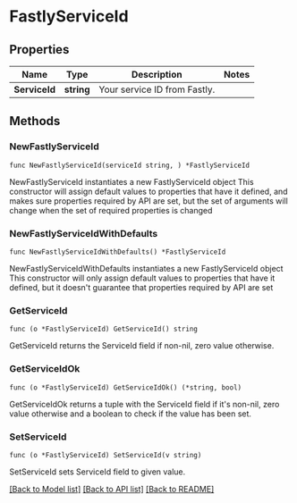 # FastlyServiceId

## Properties

Name | Type | Description | Notes
------------ | ------------- | ------------- | -------------
**ServiceId** | **string** | Your service ID from Fastly. | 

## Methods

### NewFastlyServiceId

`func NewFastlyServiceId(serviceId string, ) *FastlyServiceId`

NewFastlyServiceId instantiates a new FastlyServiceId object
This constructor will assign default values to properties that have it defined,
and makes sure properties required by API are set, but the set of arguments
will change when the set of required properties is changed

### NewFastlyServiceIdWithDefaults

`func NewFastlyServiceIdWithDefaults() *FastlyServiceId`

NewFastlyServiceIdWithDefaults instantiates a new FastlyServiceId object
This constructor will only assign default values to properties that have it defined,
but it doesn't guarantee that properties required by API are set

### GetServiceId

`func (o *FastlyServiceId) GetServiceId() string`

GetServiceId returns the ServiceId field if non-nil, zero value otherwise.

### GetServiceIdOk

`func (o *FastlyServiceId) GetServiceIdOk() (*string, bool)`

GetServiceIdOk returns a tuple with the ServiceId field if it's non-nil, zero value otherwise
and a boolean to check if the value has been set.

### SetServiceId

`func (o *FastlyServiceId) SetServiceId(v string)`

SetServiceId sets ServiceId field to given value.



[[Back to Model list]](../README.md#documentation-for-models) [[Back to API list]](../README.md#documentation-for-api-endpoints) [[Back to README]](../README.md)


